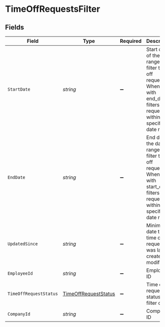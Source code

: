 # TimeOffRequestsFilter


## Fields

| Field                                                                                                                                    | Type                                                                                                                                     | Required                                                                                                                                 | Description                                                                                                                              | Example                                                                                                                                  |
| ---------------------------------------------------------------------------------------------------------------------------------------- | ---------------------------------------------------------------------------------------------------------------------------------------- | ---------------------------------------------------------------------------------------------------------------------------------------- | ---------------------------------------------------------------------------------------------------------------------------------------- | ---------------------------------------------------------------------------------------------------------------------------------------- |
| `StartDate`                                                                                                                              | *string*                                                                                                                                 | :heavy_minus_sign:                                                                                                                       | Start date of the date range to filter time off requests. When used with end_date, filters for requests within the specified date range. | 2022-04-08                                                                                                                               |
| `EndDate`                                                                                                                                | *string*                                                                                                                                 | :heavy_minus_sign:                                                                                                                       | End date of the date range to filter time off requests. When used with start_date, filters for requests within the specified date range. | 2022-04-21                                                                                                                               |
| `UpdatedSince`                                                                                                                           | *string*                                                                                                                                 | :heavy_minus_sign:                                                                                                                       | Minimum date the time off request was last created or modified                                                                           | 2020-09-30T07:43:32.000Z                                                                                                                 |
| `EmployeeId`                                                                                                                             | *string*                                                                                                                                 | :heavy_minus_sign:                                                                                                                       | Employee ID                                                                                                                              | 1234                                                                                                                                     |
| `TimeOffRequestStatus`                                                                                                                   | [TimeOffRequestStatus](../../Models/Components/TimeOffRequestStatus.md)                                                                  | :heavy_minus_sign:                                                                                                                       | Time off request status to filter on                                                                                                     | requested                                                                                                                                |
| `CompanyId`                                                                                                                              | *string*                                                                                                                                 | :heavy_minus_sign:                                                                                                                       | Company ID                                                                                                                               | 1234                                                                                                                                     |